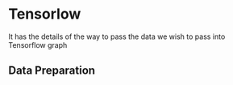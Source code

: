 # Tensorlow
It has the details of the way to pass the data we wish to pass into Tensorflow graph

## Data Preparation

